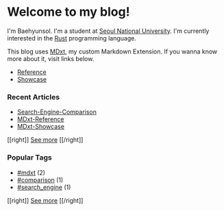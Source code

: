 # Welcome to my blog!

I'm Baehyunsol. I'm a student at [Seoul National University]. I'm currently interested in the [Rust] programming language.

This blog uses [MDxt], my custom Markdown Extension. If you wanna know more about it, visit links below.

- [Reference]
- [Showcase]

[Seoul National University]: https://www.snu.ac.kr/
[MDxt]: https://github.com/baehyunsol/MDxt
[Reference]: MDxt-Reference.html
[Showcase]: MDxt-Showcase.html
[Rust]: https://www.rust-lang.org/

### Recent Articles


- [Search-Engine-Comparison](Search-Engine-Comparison.html)
- [MDxt-Reference](MDxt-Reference.html)
- [MDxt-Showcase](MDxt-Showcase.html)

[[right]]
[See more](Recent-Articles.html)
[[/right]]

### Popular Tags


- [#mdxt](tag-mdxt.html) (2)
- [#comparison](tag-comparison.html) (1)
- [#search_engine](tag-search_engine.html) (1)

[[right]]
[See more](Tags.html)
[[/right]]
